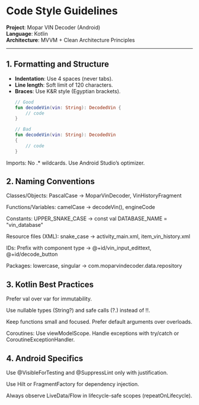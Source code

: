 # Code Style Guidelines

**Project**: Mopar VIN Decoder (Android)  
**Language**: Kotlin  
**Architecture**: MVVM + Clean Architecture Principles

---

## 1. Formatting and Structure

- **Indentation**: Use 4 spaces (never tabs).
- **Line length**: Soft limit of 120 characters.
- **Braces**: Use K&R style (Egyptian brackets).
  ```kotlin
  // Good
  fun decodeVin(vin: String): DecodedVin {
      // code
  }

  // Bad
  fun decodeVin(vin: String): DecodedVin
  {
      // code
  }
Imports: No .* wildcards. Use Android Studio’s optimizer.

## 2. Naming Conventions
   Classes/Objects: PascalCase → MoparVinDecoder, VinHistoryFragment

Functions/Variables: camelCase → decodeVin(), engineCode

Constants: UPPER_SNAKE_CASE → const val DATABASE_NAME = "vin_database"

Resource files (XML): snake_case → activity_main.xml, item_vin_history.xml

IDs: Prefix with component type → @+id/vin_input_edittext, @+id/decode_button

Packages: lowercase, singular → com.moparvindecoder.data.repository

## 3. Kotlin Best Practices
   Prefer val over var for immutability.

Use nullable types (String?) and safe calls (?.) instead of !!.

Keep functions small and focused. Prefer default arguments over overloads.

Coroutines: Use viewModelScope. Handle exceptions with try/catch or CoroutineExceptionHandler.

## 4. Android Specifics
   Use @VisibleForTesting and @SuppressLint only with justification.

Use Hilt or FragmentFactory for dependency injection.

Always observe LiveData/Flow in lifecycle-safe scopes (repeatOnLifecycle).

